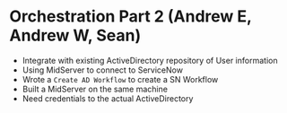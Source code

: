 # Orchestration Part 2 (Andrew E, Andrew W, Sean)

- Integrate with existing ActiveDirectory repository of User information
- Using MidServer to connect to ServiceNow
- Wrote a `Create AD Workflow` to create a SN Workflow
- Built a MidServer on the same machine
- Need credentials to the actual ActiveDirectory
